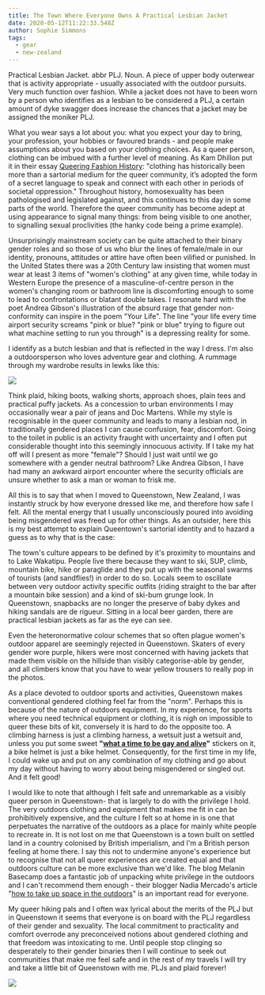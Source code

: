 ```yaml
---
title: The Town Where Everyone Owns A Practical Lesbian Jacket
date: 2020-05-12T11:22:33.548Z
author: Sophie Simmons
tags:
  - gear
  - new-zealand
---
```

Practical Lesbian Jacket. abbr PLJ. Noun. A piece of upper body outerwear that is activity appropriate - usually associated with the outdoor pursuits. Very much function over fashion. While a jacket does not have to been worn by a person who identifies as a lesbian to be considered a PLJ, a certain amount of dyke swagger does increase the chances that a jacket may be assigned the moniker PLJ.

What you wear says a lot about you: what you expect your day to bring, your profession, your hobbies or favoured brands - and people make assumptions about you based on your clothing choices. As a queer person, clothing can be imbued with a further level of meaning. As Kam Dhillon put it in their essay [Queering Fashion History](https://www.notjustalabel.com/editorial/queering-fashion-history): "clothing has historically been more than a sartorial medium for the queer community, it’s adopted the form of a secret language to speak and connect with each other in periods of societal oppression." Throughout history, homosexuality has been pathologised and legislated against, and this continues to this day in some parts of the world. Therefore the queer community has become adept at using appearance to signal many things: from being visible to one another, to signalling sexual proclivities (the hanky code being a prime example).

Unsurprisingly mainstream society can be quite attached to their binary gender roles and so those of us who blur the lines of female/male in our identity, pronouns, attitudes or attire have often been vilified or punished. In the United States there was a 20th Century law insisting that women must wear at least 3 items of "women's clothing" at any given time, while today in Western Europe the presence of a masculine-of-centre person in the women's changing room or bathroom line is discomforting enough to some to lead to confrontations or blatant double takes. I resonate hard with the poet Andrea Gibson's illustration of the absurd rage that gender non-conformity can inspire in the poem "Your Life". The line "your life every time airport security screams "pink or blue? "pink or blue" trying to figure out what machine setting to run you through" is a depressing reality for some. 

I identify as a butch lesbian and that is reflected in the way I dress. I'm also a outdoorsperson who loves adventure gear and clothing. A rummage through my wardrobe results in lewks like this:

![](/img/69278902_2564294210326260_3851527475420330857_n.jpg)

Think plaid, hiking boots, walking shorts, approach shoes, plain tees and practical puffy jackets. As a concession to urban environments I may occasionally wear a pair of jeans and Doc Martens. While my style is recognisable in the queer community and leads to many a lesbian nod, in traditionally gendered places I can cause confusion, fear, discomfort. Going to the toilet in public is an activity fraught with uncertainty and I often put considerable thought into this seemingly innocuous activity. If I take my hat off will I present as more "female"? Should I just wait until we go somewhere with a gender neutral bathroom? Like Andrea Gibson, I have had many an awkward airport encounter where the security officials are unsure whether to ask a man or woman to frisk me.

All this is to say that when I moved to Queenstown, New Zealand, I was instantly struck by how everyone dressed like me, and therefore how safe I felt. All the mental energy that I usually unconsciously poured into avoiding being misgendered was freed up for other things. As an outsider, here this is my best attempt to explain Queentown's sartorial identity and to hazard a guess as to why that is the case:

The town's culture appears to be defined by it's proximity to mountains and to Lake Wakatipu. People live there because they want to ski, SUP, climb, mountain bike, hike or paraglide and they put up with the seasonal swarms of tourists (and sandflies!) in order to do so. Locals seem to oscillate between very outdoor activity specific outfits (riding straight to the bar after a mountain bike session) and a kind of ski-bum grunge look. In Queenstown, snapbacks are no longer the preserve of baby dykes and hiking sandals are de rigueur. Sitting in a local beer garden, there are practical lesbian jackets as far as the eye can see.

Even the heteronormative colour schemes that so often plague women's outdoor apparel are seemingly rejected in Queenstown. Skaters of every gender wore purple, hikers were most concerned with having jackets that made them visible on the hillside than visibly categorise-able by gender, and all climbers know that you have to wear yellow trousers to really pop in the photos.

As a place devoted to outdoor sports and activities, Queenstown makes conventional gendered clothing feel far from the "norm". Perhaps this is because of the nature of outdoors equipment. In my experience, for sports where you need technical equipment or clothing, it is nigh on impossible to queer these bits of kit, conversely it is hard to do the opposite too. A climbing harness is just a climbing harness, a wetsuit just a wetsuit and, unless you put some sweet **"[what a time to be gay and alive](https://archiebongiovanni.bigcartel.com/)"** stickers on it, a bike helmet is just a bike helmet. Consequently, for the first time in my life, I could wake up and put on any combination of my clothing and go about my day without having to worry about being misgendered or singled out. And it felt good!

I would like to note that although I felt safe and unremarkable as a visibly queer person in Queenstown- that is largely to do with the privilege I hold. The very outdoors clothing and equipment that makes me fit in can be prohibitively expensive, and the culture I felt so at home in is one that perpetuates the narrative of the outdoors as a place for mainly white people to recreate in. It is not lost on me that Queenstown is a town built on settled land in a country colonised by British imperialism, and I'm a British person feeling at home there. I say this not to undermine anyone's experience but to recognise that not all queer experiences are created equal and that outdoors culture can be more exclusive than we'd like. The blog Melanin Basecamp does a fantastic job of unpacking white privilege in the outdoors and I can't recommend them enough - their blogger Nadia Mercado's article "[how to take up space in the outdoors](https://www.melaninbasecamp.com/trip-reports/2020/4/5/taking-up-space-in-the-outdoors)" is an important read for everyone.

My queer hiking pals and I often wax lyrical about the merits of the PLJ but in Queenstown it seems that everyone is on board with the PLJ regardless of their gender and sexuality. The local commitment to practicality and comfort overrode any preconceived notions about gendered clothing and that freedom was intoxicating to me. Until people stop clinging so desperately to their gender binaries then I will continue to seek out communities that make me feel safe and in the rest of my travels I will try and take a little bit of Queenstown with me. PLJs and plaid forever!

![](/img/79643529_521767321768206_3991320595138850116_n.jpg)